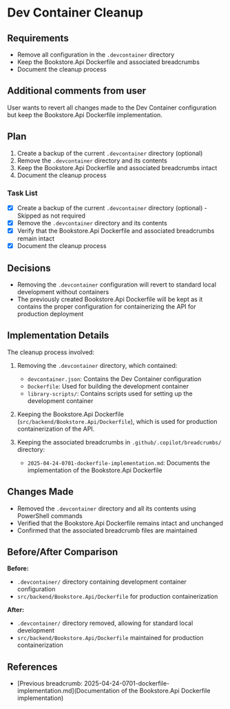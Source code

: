 # Dev Container Cleanup

## Requirements
- Remove all configuration in the `.devcontainer` directory
- Keep the Bookstore.Api Dockerfile and associated breadcrumbs
- Document the cleanup process

## Additional comments from user
User wants to revert all changes made to the Dev Container configuration but keep the Bookstore.Api Dockerfile implementation.

## Plan
1. Create a backup of the current `.devcontainer` directory (optional)
2. Remove the `.devcontainer` directory and its contents
3. Keep the Bookstore.Api Dockerfile and associated breadcrumbs intact
4. Document the cleanup process

### Task List
- [x] Create a backup of the current `.devcontainer` directory (optional) - Skipped as not required
- [x] Remove the `.devcontainer` directory and its contents
- [x] Verify that the Bookstore.Api Dockerfile and associated breadcrumbs remain intact
- [x] Document the cleanup process

## Decisions
- Removing the `.devcontainer` configuration will revert to standard local development without containers
- The previously created Bookstore.Api Dockerfile will be kept as it contains the proper configuration for containerizing the API for production deployment

## Implementation Details
The cleanup process involved:

1. Removing the `.devcontainer` directory, which contained:
   - `devcontainer.json`: Contains the Dev Container configuration
   - `Dockerfile`: Used for building the development container
   - `library-scripts/`: Contains scripts used for setting up the development container

2. Keeping the Bookstore.Api Dockerfile (`src/backend/Bookstore.Api/Dockerfile`), which is used for production containerization of the API.

3. Keeping the associated breadcrumbs in `.github/.copilot/breadcrumbs/` directory:
   - `2025-04-24-0701-dockerfile-implementation.md`: Documents the implementation of the Bookstore.Api Dockerfile

## Changes Made
- Removed the `.devcontainer` directory and all its contents using PowerShell commands
- Verified that the Bookstore.Api Dockerfile remains intact and unchanged
- Confirmed that the associated breadcrumb files are maintained

## Before/After Comparison
**Before:**
- `.devcontainer/` directory containing development container configuration
- `src/backend/Bookstore.Api/Dockerfile` for production containerization

**After:**
- `.devcontainer/` directory removed, allowing for standard local development
- `src/backend/Bookstore.Api/Dockerfile` maintained for production containerization

## References
- [Previous breadcrumb: 2025-04-24-0701-dockerfile-implementation.md](Documentation of the Bookstore.Api Dockerfile implementation)